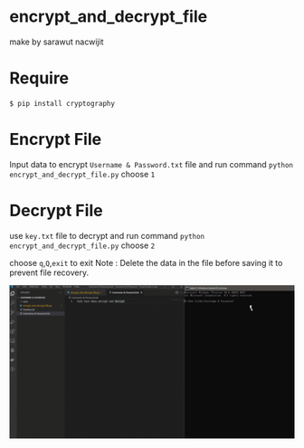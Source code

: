 # encrypt_and_decrypt_file
make by sarawut nacwijit

# Require
```
$ pip install cryptography
```


# Encrypt File
Input data to encrypt `Username & Password.txt` file and run command `python encrypt_and_decrypt_file.py` choose `1`

# Decrypt File
use `key.txt` file to decrypt and run command `python encrypt_and_decrypt_file.py` choose `2`


choose `q`,`Q`,`exit` to exit 
Note : Delete the data in the file before saving it to prevent file recovery.

![](https://github.com/aofserver/encrypt_and_decrypt_file/blob/main/Result/how%20to%20use.gif)

